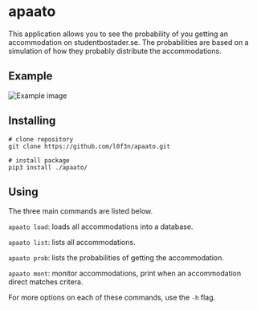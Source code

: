 # apaato
This application allows you to see the probability of you getting an accommodation on studentbostader.se. The probabilities are based on a simulation of how they probably distribute the accommodations.

## Example
![Example image](https://i.imgur.com/RSjVqbP.png)

## Installing

```
# clone repository
git clone https://github.com/l0f3n/apaato.git

# install package
pip3 install ./apaato/
```

## Using

The three main commands are listed below.

`apaato load`: loads all accommodations into a database.

`apaato list`: lists all accommodations.

`apaato prob`: lists the probabilities of getting the accommodation.

`apaato mont`: monitor accommodations, print when an accommodation direct matches critera.

For more options on each of these commands, use the `-h` flag.
